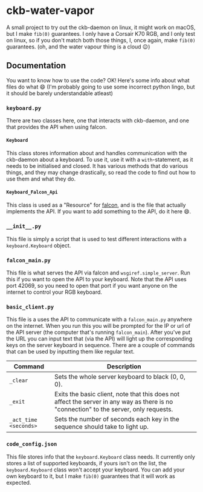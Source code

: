 # ckb-water-vapor
A small project to try out the ckb-daemon on linux, it might work on macOS, but I make `fib(0)` guarantees.
I only have a Corsair K70 RGB, and I only test on linux, so if you don't match both those things, I, once again, make `fib(0)` guarantees.
(oh, and the water vapour thing is a cloud :wink:)

## Documentation
You want to know how to use the code?
OK! Here's some info about what files do what :smile:
(I'm probably going to use some incorrect python lingo, but it should be barely understandable atleast)

### `keyboard.py`
There are two classes here, one that interacts with ckb-daemon, and one that provides the API when using falcon.


#### `Keyboard`
This class stores information about and handles communication with the ckb-daemon about a keyboard. To use it, use it with a `with`-statement, as it needs to be initialised and closed. It has various methods that do various things, and they may change drastically, so read the code to find out how to use them and what they do.


#### `Keyboard_Falcon_Api`
This class is used as a "Resource" for [falcon](https://falconframework.org/), and is the file that actually implements the API. If you want to add something to the API, do it here :smile:.


### `__init__.py`
This file is simply a script that is used to test different interactions with a `keyboard.Keyboard` object.


### `falcon_main.py`
This file is what serves the API via falcon and `wsgiref.simple_server`. Run this if you want to open the API to your keyboard. Note that the API uses port 42069, so you need to open that port if you want anyone on the internet to control your RGB keyboard.


### `basic_client.py`
This file is a uses the API to communicate with a `falcon_main.py` anywhere on the internet. When you run this you will be prompted for the IP or url of the API server (the computer that's running `falcon_main`). After you've put the URL you can input text that (via the API) will light up the corresponding keys on the server keyboard in sequence. There are a couple of commands that can be used by inputting them like regular text.

|Command|Description|
|---|---|
|`_clear`|Sets the whole server keyboard to black (0, 0, 0).|
|`_exit`|Exits the basic client, note that this does not affect the server in any way as there is no "connection" to the server, only requests.|
|`_act_time <seconds>`|Sets the number of seconds each key in the sequence should take to light up.|


### `code_config.json`
This file stores info that the `keyboard.Keyboard` class needs. It currently only stores a list of supported keyboards, if yours isn't on the list, the `keyboard.Keyboard` class won't accept your keyboard. You can add your own keyboard to it, but I make `fib(0)` guarantees that it will work as expected.

